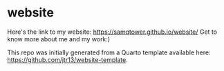 # website


Here's the link to my website: https://samqtower.github.io/website/ 
Get to know more about me and my work:)


This repo was initially generated from a Quarto template available here: https://github.com/jtr13/website-template.
